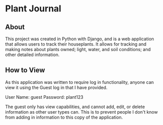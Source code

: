 # Plant Journal

## About

This project was created in Python with Django, and is a web application that allows
users to track their houseplants. It allows for tracking and making notes about
plants owned; light, water, and soil conditions; and other detailed information.

## How to View
As this application was written to require log in functionality, anyone can view 
it using the Guest log in that I have provided. 

User Name: guest
Password: plant123

The guest only has view capabilities, and cannot add, edit, or delete information 
as other user types can. This is to prevent people I don't know from adding in 
information to this copy of the application.
